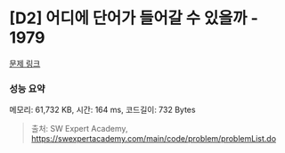 # [D2] 어디에 단어가 들어갈 수 있을까 - 1979 

[문제 링크](https://swexpertacademy.com/main/code/problem/problemDetail.do?contestProbId=AV5PuPq6AaQDFAUq) 

### 성능 요약

메모리: 61,732 KB, 시간: 164 ms, 코드길이: 732 Bytes



> 출처: SW Expert Academy, https://swexpertacademy.com/main/code/problem/problemList.do